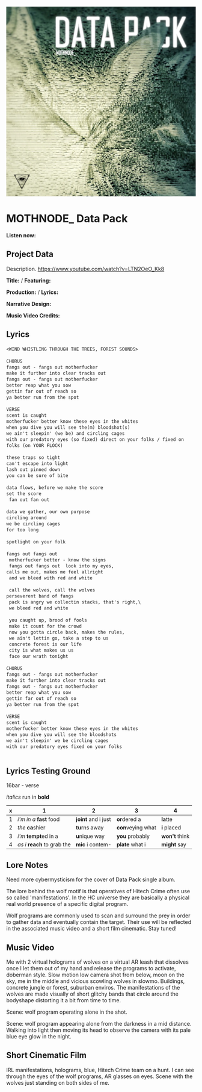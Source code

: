 ![](mothnode-datapack.png)

# MOTHNODE_ Data Pack

**Listen now:** 

## Project Data

Description.
https://www.youtube.com/watch?v=LTN2OeO_Kk8

**Title:**  / **Featuring:** 

**Production:**  / **Lyrics:** 

**Narrative Design:**

**Music Video Credits:**

## Lyrics

```
<WIND WHISTLING THROUGH THE TREES, FOREST SOUNDS>

CHORUS
fangs out - fangs out motherfucker 
make it further into clear tracks out 
fangs out - fangs out motherfucker 
better reap what you sow
gettin far out of reach so 
ya better run from the spot

VERSE
scent is caught
motherfucker better know these eyes in the whites 
when you dive you will see the(m) bloodshot(s)   
we ain't sleepin' (we be) and circling cages 
with our predatory eyes (so fixed) direct on your folks / fixed on folks (on YOUR FLOCK)

these traps so tight 
can't escape into light
lash out pinned down
you can be sure of bite

data flows, before we make the score
set the score
 fan out fan out

data we gather, our own purpose
circling around
we be circling cages
for too long

spotlight on your folk

fangs out fangs out 
 motherfucker better - know the signs 
 fangs out fangs out  look into my eyes, 
calls me out, makes me feel allright   
 and we bleed with red and white
 
 call the wolves, call the wolves
perseverent band of fangs
 pack is angry we collectin stacks, that's right,\
 we bleed red and white
 
 you caught up, brood of fools
 make it count for the crowd
 now you gotta circle back, makes the rules,
 we ain't lettin go, take a step to us
 concrete forest is our life
 city is what makes us us
 face our wrath tonight
 
CHORUS
fangs out - fangs out motherfucker 
make it further into clear tracks out 
fangs out - fangs out motherfucker 
better reap what you sow
gettin far out of reach so 
ya better run from the spot

VERSE
scent is caught
motherfucker better know these eyes in the whites 
when you dive you will see the bloodshots   
we ain't sleepin' we be circling cages 
with our predatory eyes fixed on your folks
 
```

## Lyrics Testing Ground

16bar - verse

*italics* run in
**bold**

| x | 1 | 2 | 3 | 4 |
|---|---|---|---|---|
| 1 | *i'm in a* **fast** food | **joint** and i just  | **or**dered a  | **la**tte  |
| 2 | *the* **ca**shier | **tu**rns away  |  **con**veying what |  **i** placed |
| 3 | *i'm* **tempt**ed in a | **u**nique way  |  **you** probably |  **won't** think |
| 4 | *as i* **reach** to grab the |  **mic** i contem-  | **plate** what i | **might** say |

## Lore Notes

Need more cybermysticism for the cover of Data Pack single album. 

The lore behind the wolf motif is that operatives of Hitech Crime often use so called 'manifestations'. In the HC universe they are basically a physical real world presence of a specific digital program. 

Wolf programs are commonly used to scan and surround the prey in order to gather data and eventually contain the target. Their use will be reflected in the associated music video and a short film cinematic. Stay tuned!

## Music Video

Me with 2 virtual holograms of wolves on a virtual AR leash that dissolves once I let them out of my hand and release the programs to activate, doberman style. Slow motion low camera shot from below, moon on the sky, me in the middle and vicious scowling wolves in slowmo. Buildings, concrete jungle or forest, suburban enviros. The manifestations of the wolves are made visually of short glitchy bands that circle around the bodyshape distorting it a bit from time to time. 

Scene: wolf program operating alone in the shot.

Scene: wolf program appearing alone from the darkness in a mid distance. Walking into light then moving its head to observe the camera with its pale blue eye glow in the night.

## Short Cinematic Film

IRL manifestations, holograms, blue, Hitech Crime team on a hunt. I can see through the eyes of the wolf programs, AR glasses on eyes. Scene with the wolves just standing on both sides of me. 
